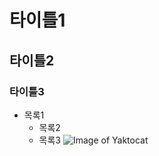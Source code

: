 # 타이틀1
## 타이틀2
### 타이틀3
* 목록1
  * 목록2
  * 목록3
![Image of Yaktocat](https://dictionary.cambridge.org/ko/images/thumb/tree_noun_001_18152.jpg)
